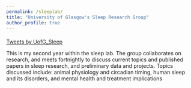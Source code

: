 ```yaml
---
permalink: /sleeplab/
title: "University of Glasgow's Sleep Research Group"
author_profile: true
---
```

</div>
<div style="float; right; margin-top: 20px;">
<a class="twitter-timeline" data-width="300" data-height="400" data-theme="dark" href="https://twitter.com/UofG_Sleep?ref_src=twsrc%5Etfw">Tweets by UofG_Sleep</a> <script async src="https://platform.twitter.com/widgets.js" charset="utf-8"></script>
 </div>


This is my second year within the sleep lab. The group collaborates on research, and meets fortnightly to discuss current topics and published papers in sleep research, and preliminary data and projects. Topics discussed include: animal physiology and circadian timing, human sleep and its disorders, and mental health and treatment implications
